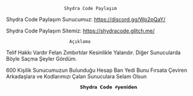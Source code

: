                           Shydra Code Paylaşım

Shydra Code Paylaşım Sunucumuz: <https://discord.gg/Wp2pQaY/>

Shydra Code Paylaşım Sitemiz: <https://shydracode.glitch.me/>

                            Açıklama

Telif Hakkı Vardır Felan Zımbırtılar Kesinlikle Yalandır.
Diğer Sunucularda Böyle Saçma Şeyler Gördüm.


600 Kişilik Sunucumuzun Bulunduğu Hesap Ban Yedi Bunu Fırsata Çeviren Arkadaşlara ve Kodlarımızı Çalan Sunuculara Selam Olsun

                                𝗦𝗵𝘆𝗱𝗿𝗮 𝗖𝗼𝗱𝗲 #𝘆𝗲𝗻𝗶𝗱𝗲𝗻